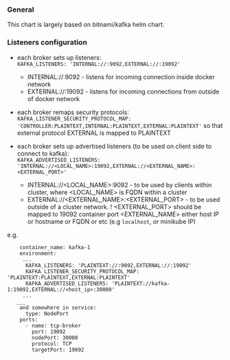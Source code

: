### General
This chart is largely based on bitnami/kafka helm chart.

### Listeners configuration

- each broker sets up listeners:<br>
  `KAFKA_LISTENERS: 'INTERNAL://:9092,EXTERNAL://:19092'`
    - INTERNAL://:9092 - listens for incoming connection inside docker network
    - EXTERNAL://:19092 - listens for incoming connections from outside of docker network

- each broker remaps security protocols: <br>
  `KAFKA_LISTENER_SECURITY_PROTOCOL_MAP: 'CONTROLLER:PLAINTEXT,INTERNAL:PLAINTEXT,EXTERNAL:PLAINTEXT'`
  so that external protocol EXTERNAL is mapped to PLAINTEXT

- each broker sets up advertised listeners (to be used on client side to connect to kafka):<br>
  `KAFKA_ADVERTISED_LISTENERS: 'INTERNAL://<LOCAL_NAME>:19092,EXTERNAL://<EXTERNAL_NAME>:<EXTERNAL_PORT>'`
    - INTERNAL://<LOCAL_NAME>:9092 - to be used by clients within cluster, where <LOCAL_NAME> is FQDN within a cluster
    - EXTERNAL://<EXTERNAL_NAME>:<EXTERNAL_PORT> - to be used outside of a cluster network.
  ! <EXTERNAL_PORT> should be mapped to 19092 container port
  <EXTERNAL_NAME> either host IP or hostname or FQDN or etc (e.g `localhost`, or minikube IP)

e.g.
```
    container_name: kafka-1
    environment:
     ...
      KAFKA_LISTENERS: 'PLAINTEXT://:9092,EXTERNAL://:19092'
      KAFKA_LISTENER_SECURITY_PROTOCOL_MAP: 'PLAINTEXT:PLAINTEXT,EXTERNAL:PLAINTEXT'
      KAFKA_ADVERTISED_LISTENERS: 'PLAINTEXT://kafka-1:19092,EXTERNAL://<host_ip>:30000'
     ...
   ___
    and somewhere in service:
      type: NodePort
    ports:
      - name: tcp-broker
        port: 19092
        nodePort: 30000
        protocol: TCP
        targetPort: 19092
```